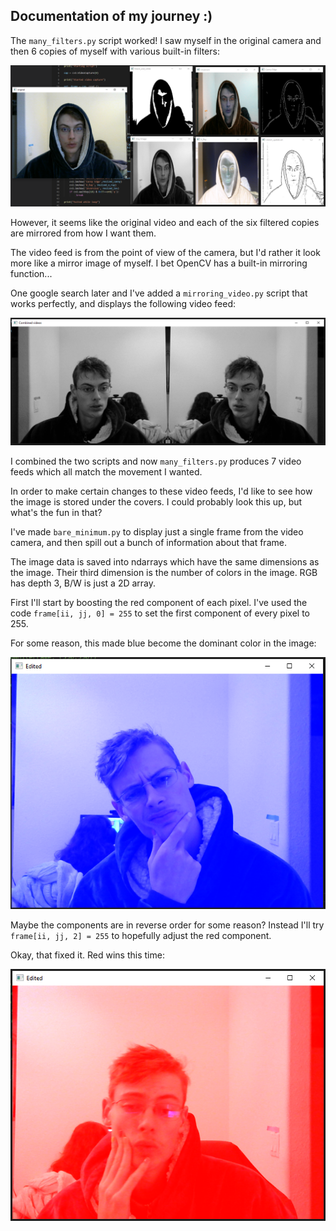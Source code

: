 
## Documentation of my journey :)

The `many_filters.py` script worked! I saw myself in the original camera and then 6 copies of myself with various built-in filters:

<img src="script-capture-1.png" alt="original image with six filtered copies" width="600"/>

However, it seems like the original video and each of the six filtered copies are mirrored from how I want them.

The video feed is from the point of view of the camera, but I'd rather it look more like a mirror image of myself. I bet OpenCV has a built-in mirroring function...

One google search later and I've added a `mirroring_video.py` script that works perfectly, and displays the following video feed:

<img src="script-capture-2.png" alt="original image next to mirrored image" width="600"/>

I combined the two scripts and now `many_filters.py` produces 7 video feeds which all match the movement I wanted.

In order to make certain changes to these video feeds, I'd like to see how the image is stored under the covers. I could probably look this up, but what's the fun in that?

I've made `bare_minimum.py` to display just a single frame from the video camera, and then spill out a bunch of information about that frame.

The image data is saved into ndarrays which have the same dimensions as the image. Their third dimension is the number of colors in the image. RGB has depth 3, B/W is just a 2D array.

First I'll start by boosting the red component of each pixel. I've used the code `frame[ii, jj, 0] = 255` to set the first component of every pixel to 255.

For some reason, this made blue become the dominant color in the image:

<img src="script-capture-3.png" alt="overwhelming blue when it's supposed to be red" width="600"/>

Maybe the components are in reverse order for some reason? Instead I'll try `frame[ii, jj, 2] = 255` to hopefully adjust the red component.

Okay, that fixed it. Red wins this time:

<img src="script-capture-4.png" alt="overwhelming red, as expected" width="600"/>

